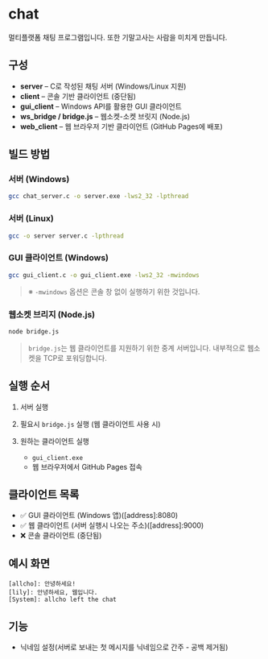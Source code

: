 # chat

멀티플랫폼 채팅 프로그램입니다. 또한 기말고사는 사람을 미치게 만듭니다.

## 구성

* **server** – C로 작성된 채팅 서버 (Windows/Linux 지원)
* **client** – 콘솔 기반 클라이언트 (중단됨)
* **gui\_client** – Windows API를 활용한 GUI 클라이언트
* **ws\_bridge / bridge.js** – 웹소켓-소켓 브릿지 (Node.js)
* **web\_client** – 웹 브라우저 기반 클라이언트 (GitHub Pages에 배포)

## 빌드 방법

### 서버 (Windows)

```bash
gcc chat_server.c -o server.exe -lws2_32 -lpthread
```

### 서버 (Linux)

```bash
gcc -o server server.c -lpthread
```

### GUI 클라이언트 (Windows)

```bash
gcc gui_client.c -o gui_client.exe -lws2_32 -mwindows
```

> ※ `-mwindows` 옵션은 콘솔 창 없이 실행하기 위한 것입니다.

### 웹소켓 브리지 (Node.js)

```bash
node bridge.js
```

> `bridge.js`는 웹 클라이언트를 지원하기 위한 중계 서버입니다. 내부적으로 웹소켓을 TCP로 포워딩합니다.

## 실행 순서

1. 서버 실행
2. 필요시 `bridge.js` 실행 (웹 클라이언트 사용 시)
3. 원하는 클라이언트 실행

   * `gui_client.exe`
   * 웹 브라우저에서 GitHub Pages 접속

## 클라이언트 목록

* ✅ GUI 클라이언트 (Windows 앱)([address]:8080)
* ✅ 웹 클라이언트 (서버 실행시 나오는 주소)([address]:9000)
* ❌ 콘솔 클라이언트 (중단됨)

## 예시 화면

```
[allcho]: 안녕하세요!
[lily]: 안녕하세요, 웹입니다.
[System]: allcho left the chat
```

## 기능
* 닉네임 설정(서버로 보내는 첫 메시지를 닉네임으로 간주 - 공백 제거됨)
